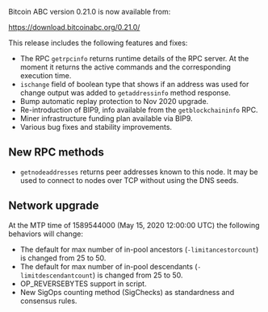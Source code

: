 Bitcoin ABC version 0.21.0 is now available from:

  <https://download.bitcoinabc.org/0.21.0/>

This release includes the following features and fixes:
  - The RPC `getrpcinfo` returns runtime details of the RPC server. At the moment
    it returns the active commands and the corresponding execution time.
  - `ischange` field of boolean type that shows if an address was used for change
    output was added to `getaddressinfo` method response.
  - Bump automatic replay protection to Nov 2020 upgrade.
  - Re-introduction of BIP9, info available from the `getblockchaininfo` RPC.
  - Miner infrastructure funding plan available via BIP9.
  - Various bug fixes and stability improvements.

New RPC methods
---------------
  - `getnodeaddresses` returns peer addresses known to this node. It may be used to connect to nodes over TCP without using the DNS seeds.

Network upgrade
---------------
At the MTP time of 1589544000 (May 15, 2020 12:00:00 UTC) the following behaviors will change:
  - The default for max number of in-pool ancestors (`-limitancestorcount`) is changed from 25 to 50.
  - The default for max number of in-pool descendants (`-limitdescendantcount`) is changed from 25 to 50.
  - OP_REVERSEBYTES support in script.
  - New SigOps counting method (SigChecks) as standardness and consensus rules.
